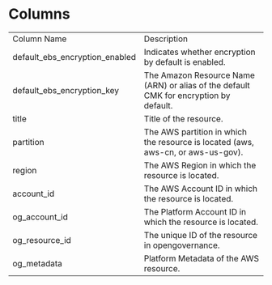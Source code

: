 # Columns  

<table>
	<tr><td>Column Name</td><td>Description</td></tr>
	<tr><td>default_ebs_encryption_enabled</td><td>Indicates whether encryption by default is enabled.</td></tr>
	<tr><td>default_ebs_encryption_key</td><td>The Amazon Resource Name (ARN) or alias of the default CMK for encryption by default.</td></tr>
	<tr><td>title</td><td>Title of the resource.</td></tr>
	<tr><td>partition</td><td>The AWS partition in which the resource is located (aws, aws-cn, or aws-us-gov).</td></tr>
	<tr><td>region</td><td>The AWS Region in which the resource is located.</td></tr>
	<tr><td>account_id</td><td>The AWS Account ID in which the resource is located.</td></tr>
	<tr><td>og_account_id</td><td>The Platform Account ID in which the resource is located.</td></tr>
	<tr><td>og_resource_id</td><td>The unique ID of the resource in opengovernance.</td></tr>
	<tr><td>og_metadata</td><td>Platform Metadata of the AWS resource.</td></tr>
</table>
